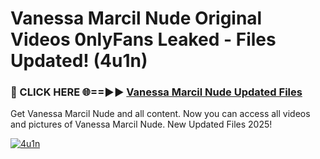 # Vanessa Marcil Nude Original Videos 0nlyFans Leaked - Files Updated! (4u1n)

<h3>🔴 CLICK HERE 🌐==►► <a href="https://tinyurl.com/yc6ubb5a" rel="nofollow">Vanessa Marcil Nude Updated Files</a></h3>

Get Vanessa Marcil Nude and all content. Now you can access all videos and pictures of Vanessa Marcil Nude. New Updated Files 2025!

[![4u1n](https://i.imgur.com/7eu0CRL.gif)](https://tinyurl.com/yc6ubb5a)
